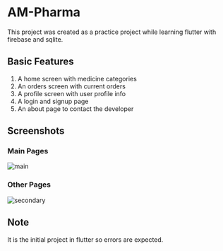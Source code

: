 # AM-Pharma

This project was created as a practice project while learning flutter with firebase and sqlite.

## Basic Features

1. A home screen with medicine categories
2. An orders screen with current orders
3. A profile screen with user profile info
4. A login and signup page
5. An about page to contact the developer

## Screenshots

### Main Pages

![main](https://github.com/malikahmadmukhtar/Flutter-pharmacy-app-using-firebase-and-sqlite/assets/158511475/a2b0c3ab-91f8-43b6-86e5-6843eaa15889)

### Other Pages

![secondary](https://github.com/malikahmadmukhtar/Flutter-pharmacy-app-using-firebase-and-sqlite/assets/158511475/8c7aedf7-2c0b-4baf-a05d-b34432c6c333)

## Note

It is the initial project in flutter so errors are expected.
